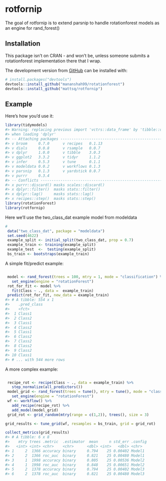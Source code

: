 
<!-- README.md is generated from README.Rmd. Please edit that file -->

# rotfornip

<!-- badges: start -->

<!-- badges: end -->

The goal of rotfornip is to extend parsnip to handle rotationforest
models as an engine for rand\_forest()

## Installation

This package isn’t on CRAN - and won’t be, unless someone submits a
rotationforest implementation there that I wrap.

The development version from [GitHub](https://github.com/) can be
installed with:

``` r
# install.packages("devtools")
devtools::install_github("mananshah99/rotationforest")
devtools::install_github("mattsq/rotfornip")
```

## Example

Here’s how you’d use it:

``` r
library(tidymodels)
#> Warning: replacing previous import 'vctrs::data_frame' by 'tibble::data_frame'
#> when loading 'dplyr'
#> -- Attaching packages -------------------------------------------------------------------------------------------- tidymodels 0.1.1 --
#> v broom     0.7.0      v recipes   0.1.13
#> v dials     0.0.8      v rsample   0.0.7 
#> v dplyr     1.0.0      v tibble    3.0.3 
#> v ggplot2   3.3.2      v tidyr     1.1.2 
#> v infer     0.5.3      v tune      0.1.1 
#> v modeldata 0.0.2      v workflows 0.1.3 
#> v parsnip   0.1.3      v yardstick 0.0.7 
#> v purrr     0.3.4
#> -- Conflicts ----------------------------------------------------------------------------------------------- tidymodels_conflicts() --
#> x purrr::discard() masks scales::discard()
#> x dplyr::filter()  masks stats::filter()
#> x dplyr::lag()     masks stats::lag()
#> x recipes::step()  masks stats::step()
library(rotationForest)
library(rotfornip)
```

Here we’ll use the two\_class\_dat example model from modeldata

``` r
#
 data("two_class_dat", package = "modeldata")
 set.seed(4622)
 example_split <- initial_split(two_class_dat, prop = 0.7)
 example_train <- training(example_split)
 example_test  <-  testing(example_split)
 bs_train <- bootstraps(example_train)
```

A simple fit/predict example:

``` r

 model <- rand_forest(trees = 100, mtry = 1, mode = "classification") %>%
   set_engine(engine = "rotationForest")
 rot_for_fit <- model %>%
   fit(Class ~ ., data =  example_train)
 predict(rot_for_fit, new_data = example_train)
#> # A tibble: 554 x 1
#>    .pred_class
#>    <fct>      
#>  1 Class1     
#>  2 Class2     
#>  3 Class1     
#>  4 Class2     
#>  5 Class1     
#>  6 Class2     
#>  7 Class2     
#>  8 Class2     
#>  9 Class2     
#> 10 Class1     
#> # ... with 544 more rows
```

A more complex example:

``` r

 recipe_rot <- recipe(Class ~ ., data = example_train) %>%
   step_normalize(all_predictors())
 model_grid <- rand_forest(trees = tune(), mtry = tune(), mode = "classification") %>%
   set_engine(engine = "rotationForest")
 wf <- workflow() %>%
   add_recipe(recipe_rot) %>%
   add_model(model_grid)
 grid_rot <- grid_random(mtry(range = c(1,2)), trees(), size = 3)

grid_results <- tune_grid(wf, resamples = bs_train, grid = grid_rot)

collect_metrics(grid_results)
#> # A tibble: 6 x 8
#>    mtry trees .metric  .estimator  mean     n std_err .config
#>   <int> <int> <chr>    <chr>      <dbl> <int>   <dbl> <chr>  
#> 1     2  1366 accuracy binary     0.794    25 0.00402 Model1 
#> 2     2  1366 roc_auc  binary     0.821    25 0.00480 Model1 
#> 3     1  1998 accuracy binary     0.805    25 0.00536 Model2 
#> 4     1  1998 roc_auc  binary     0.848    25 0.00651 Model2 
#> 5     2  1378 accuracy binary     0.794    25 0.00402 Model3 
#> 6     2  1378 roc_auc  binary     0.821    25 0.00480 Model3
```

